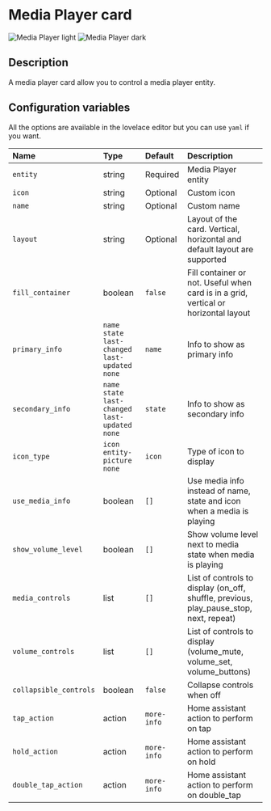 # Media Player card

![Media Player light](../images/media-player-light.png)
![Media Player dark](../images/media-player-dark.png)

## Description

A media player card allow you to control a media player entity.

## Configuration variables

All the options are available in the lovelace editor but you can use `yaml` if you want.

| Name                   | Type                                                | Default     | Description                                                                            |
| :--------------------- | :-------------------------------------------------- | :---------- | :------------------------------------------------------------------------------------- |
| `entity`               | string                                              | Required    | Media Player entity                                                                    |
| `icon`                 | string                                              | Optional    | Custom icon                                                                            |
| `name`                 | string                                              | Optional    | Custom name                                                                            |
| `layout`               | string                                              | Optional    | Layout of the card. Vertical, horizontal and default layout are supported              |
| `fill_container`       | boolean                                             | `false`     | Fill container or not. Useful when card is in a grid, vertical or horizontal layout    |
| `primary_info`         | `name` `state` `last-changed` `last-updated` `none` | `name`      | Info to show as primary info                                                           |
| `secondary_info`       | `name` `state` `last-changed` `last-updated` `none` | `state`     | Info to show as secondary info                                                         |
| `icon_type`            | `icon` `entity-picture` `none`                      | `icon`      | Type of icon to display                                                                |
| `use_media_info`       | boolean                                             | `[]`        | Use media info instead of name, state and icon when a media is playing                 |
| `show_volume_level`    | boolean                                             | `[]`        | Show volume level next to media state when media is playing                            |
| `media_controls`       | list                                                | `[]`        | List of controls to display (on_off, shuffle, previous, play_pause_stop, next, repeat) |
| `volume_controls`      | list                                                | `[]`        | List of controls to display (volume_mute, volume_set, volume_buttons)                  |
| `collapsible_controls` | boolean                                             | `false`     | Collapse controls when off                                                             |
| `tap_action`           | action                                              | `more-info` | Home assistant action to perform on tap                                                |
| `hold_action`          | action                                              | `more-info` | Home assistant action to perform on hold                                               |
| `double_tap_action`    | action                                              | `more-info` | Home assistant action to perform on double_tap                                         |
